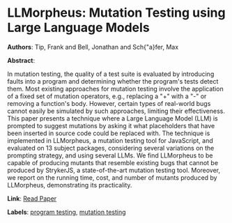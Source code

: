 # LLMorpheus: Mutation Testing using Large Language Models

**Authors**: Tip, Frank and Bell, Jonathan and Sch{\"a}fer, Max

**Abstract**:

In mutation testing, the quality of a test suite is evaluated by introducing faults into a program and determining whether the program's tests detect them. Most existing approaches for mutation testing involve the application of a fixed set of mutation operators, e.g., replacing a "+" with a "-" or removing a function's body. However, certain types of real-world bugs cannot easily be simulated by such approaches, limiting their effectiveness. This paper presents a technique where a Large Language Model (LLM) is prompted to suggest mutations by asking it what placeholders that have been inserted in source code could be replaced with. The technique is implemented in LLMorpheus, a mutation testing tool for JavaScript, and evaluated on 13 subject packages, considering several variations on the prompting strategy, and using several LLMs. We find LLMorpheus to be capable of producing mutants that resemble existing bugs that cannot be produced by StrykerJS, a state-of-the-art mutation testing tool. Moreover, we report on the running time, cost, and number of mutants produced by LLMorpheus, demonstrating its practicality.

**Link**: [Read Paper](https://arxiv.org/pdf/2404.09952)

**Labels**: [program testing](../../labels/program_testing.md), [mutation testing](../../labels/mutation_testing.md)
